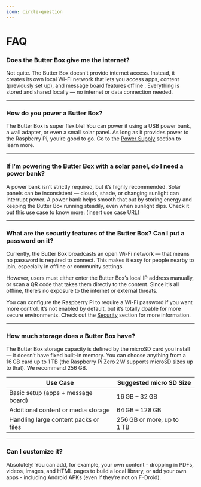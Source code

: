 ```yaml
---
icon: circle-question
---
```


# FAQ

### Does the Butter Box give me the internet?

Not quite. The Butter Box doesn’t provide internet access. Instead, it creates its own local Wi-Fi network that lets you access apps, content (previously set up), and message board features offline . Everything is stored and shared locally — no internet or data connection needed.

***

### How do you power a Butter Box?

The Butter Box is super flexible! You can power it using a USB power bank, a wall adapter, or even a small solar panel. As long as it provides power to the Raspberry Pi, you’re good to go. Go to the [Power Supply](build-a-box/power-supply.md) section to learn more.

***

### If I’m powering the Butter Box with a solar panel, do I need a power bank?

A power bank isn’t strictly required, but it’s highly recommended. Solar panels can be inconsistent — clouds, shade, or changing sunlight can interrupt power. A power bank helps smooth that out by storing energy and keeping the Butter Box running steadily, even when sunlight dips. Check it out this use case to know more: (insert use case URL)

***

### What are the security features of the Butter Box? Can I put a password on it?

Currently, the Butter Box broadcasts an open Wi-Fi network — that means no password is required to connect. This makes it easy for people nearby to join, especially in offline or community settings.

However, users must either enter the Butter Box’s local IP address manually, or scan a QR code that takes them directly to the content. Since it’s all offline, there’s no exposure to the internet or external threats.

You can configure the Raspberry Pi to require a Wi-Fi password if you want more control. It’s not enabled by default, but it’s totally doable for more secure environments. Check out the [Security](broken-reference) section for more information.

***

### How much storage does a Butter Box have?

The Butter Box storage capacity is defined by the microSD card you install — it doesn’t have fixed built-in memory. You can choose anything from a 16 GB card up to 1 TB (the Raspberry Pi Zero 2 W supports microSD sizes up to that). We recommend 256 GB.

| Use Case                              | Suggested micro SD Size    |
| ------------------------------------- | -------------------------- |
| Basic setup (apps + message board)    | 16 GB – 32 GB              |
| Additional content or media storage   | 64 GB – 128 GB             |
| Handling large content packs or files | 256 GB or more, up to 1 TB |

***

### Can I customize it?

Absolutely! You can add, for example, your own content - dropping in PDFs, videos, images, and HTML pages to build a local library, or add your own apps - including Android APKs (even if they’re not on F-Droid).
